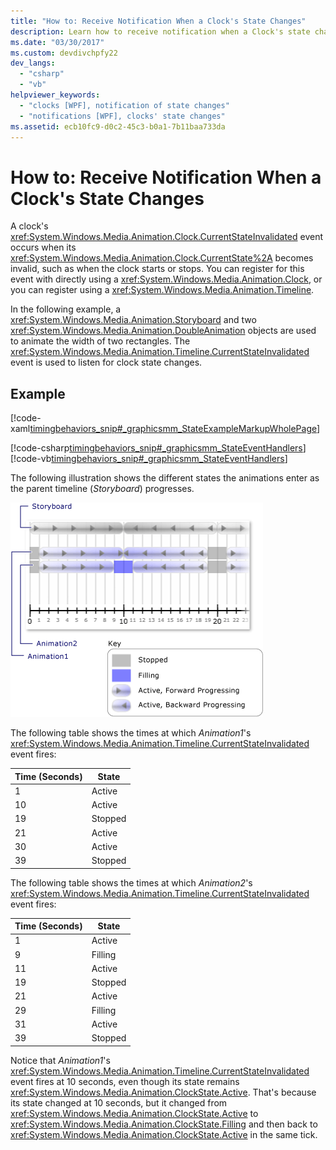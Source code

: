 ```yaml
---
title: "How to: Receive Notification When a Clock's State Changes"
description: Learn how to receive notification when a Clock's state changes.
ms.date: "03/30/2017"
ms.custom: devdivchpfy22
dev_langs: 
  - "csharp"
  - "vb"
helpviewer_keywords: 
  - "clocks [WPF], notification of state changes"
  - "notifications [WPF], clocks' state changes"
ms.assetid: ecb10fc9-d0c2-45c3-b0a1-7b11baa733da
---
```

# How to: Receive Notification When a Clock's State Changes
A clock's <xref:System.Windows.Media.Animation.Clock.CurrentStateInvalidated> event occurs when its <xref:System.Windows.Media.Animation.Clock.CurrentState%2A> becomes invalid, such as when the clock starts or stops. You can register for this event with directly using a <xref:System.Windows.Media.Animation.Clock>, or you can register using a <xref:System.Windows.Media.Animation.Timeline>.  
  
 In the following example, a <xref:System.Windows.Media.Animation.Storyboard> and two <xref:System.Windows.Media.Animation.DoubleAnimation> objects are used to animate the width of two rectangles. The <xref:System.Windows.Media.Animation.Timeline.CurrentStateInvalidated> event is used to listen for clock state changes.  
  
## Example  
 [!code-xaml[timingbehaviors_snip#_graphicsmm_StateExampleMarkupWholePage](~/samples/snippets/csharp/VS_Snippets_Wpf/timingbehaviors_snip/CSharp/StateExample.xaml#_graphicsmm_stateexamplemarkupwholepage)]  
  
 [!code-csharp[timingbehaviors_snip#_graphicsmm_StateEventHandlers](~/samples/snippets/csharp/VS_Snippets_Wpf/timingbehaviors_snip/CSharp/StateExample.xaml.cs#_graphicsmm_stateeventhandlers)]
 [!code-vb[timingbehaviors_snip#_graphicsmm_StateEventHandlers](~/samples/snippets/visualbasic/VS_Snippets_Wpf/timingbehaviors_snip/visualbasic/stateexample.xaml.vb#_graphicsmm_stateeventhandlers)]  
  
 The following illustration shows the different states the animations enter as the parent timeline (*Storyboard*) progresses.  
  
 ![Clock states for a Storyboard with two animations](./media/graphicsmm-3timelines.png "graphicsmm_3timelines")  
  
 The following table shows the times at which *Animation1*'s <xref:System.Windows.Media.Animation.Timeline.CurrentStateInvalidated> event fires:  
  
| Time (Seconds) | State |
|----------------|-------|
|1|Active|
|10|Active|
|19|Stopped|
|21|Active|
|30|Active|
|39|Stopped|
  
 The following table shows the times at which *Animation2*'s <xref:System.Windows.Media.Animation.Timeline.CurrentStateInvalidated> event fires:  
  
| Time (Seconds) | State |
|----------------|-------|
|1|Active|
|9|Filling|
|11|Active|
|19|Stopped|
|21|Active|
|29|Filling|
|31|Active|
|39|Stopped|

 Notice that *Animation1*'s  <xref:System.Windows.Media.Animation.Timeline.CurrentStateInvalidated> event fires at 10 seconds, even though its state remains <xref:System.Windows.Media.Animation.ClockState.Active>. That's because its state changed at 10 seconds, but it changed from <xref:System.Windows.Media.Animation.ClockState.Active> to <xref:System.Windows.Media.Animation.ClockState.Filling> and then back to <xref:System.Windows.Media.Animation.ClockState.Active> in the same tick.
